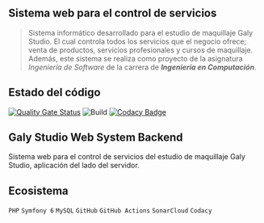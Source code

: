 
## Sistema web para el control de servicios
> Sistema informático desarrollado para el estudio de maquillaje Galy Studio.
> El cual controla todos los servicios que el negocio ofrece; venta de productos, servicios profesionales y cursos de maquillaje. 
> Además, este sistema se realiza como proyecto de la asignatura *Ingeniería de Software* de la carrera de ***Ingeniería en Computación***.

## Estado del código

[![Quality Gate Status](https://sonarcloud.io/api/project_badges/measure?project=Kenny-Tinoco_GalyStudioWebSystem.Back&metric=alert_status)](https://sonarcloud.io/summary/new_code?id=Kenny-Tinoco_GalyStudioWebSystem.Back)
![Build](https://github.com/Kenny-Tinoco/GalyStudioWebSystem.Back/actions/workflows/symfony.yml/badge.svg?branch=develop)
[![Codacy Badge](https://app.codacy.com/project/badge/Grade/2ff2ef66025b4f30998ee56f2eab927f)](https://www.codacy.com/gh/Kenny-Tinoco/GalyStudioWebSystem.Back/dashboard?utm_source=github.com&amp;utm_medium=referral&amp;utm_content=Kenny-Tinoco/GalyStudioWebSystem.Back&amp;utm_campaign=Badge_Grade)

## Galy Studio Web System Backend

Sistema web para el control de servicios del estudio de maquillaje Galy Studio, aplicación del lado del servidor.

## Ecosistema

`PHP` `Symfony 6` `MySQL` `GitHub` `GitHub Actions` `SonarCloud` `Codacy`  